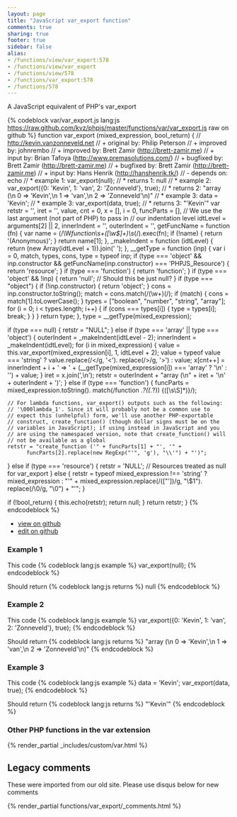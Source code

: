 ```yaml
---
layout: page
title: "JavaScript var_export function"
comments: true
sharing: true
footer: true
sidebar: false
alias:
- /functions/view/var_export:578
- /functions/view/var_export
- /functions/view/578
- /functions/var_export:578
- /functions/578
---
```

<!-- Generated by Rakefile:build -->
A JavaScript equivalent of PHP's var_export

{% codeblock var/var_export.js lang:js https://raw.github.com/kvz/phpjs/master/functions/var/var_export.js raw on github %}
function var_export (mixed_expression, bool_return) {
  // http://kevin.vanzonneveld.net
  // +   original by: Philip Peterson
  // +   improved by: johnrembo
  // +   improved by: Brett Zamir (http://brett-zamir.me)
  // +   input by: Brian Tafoya (http://www.premasolutions.com/)
  // +   bugfixed by: Brett Zamir (http://brett-zamir.me)
  // +   bugfixed by: Brett Zamir (http://brett-zamir.me)
  // +   input by: Hans Henrik (http://hanshenrik.tk/)
  // -    depends on: echo
  // *     example 1: var_export(null);
  // *     returns 1: null
  // *     example 2: var_export({0: 'Kevin', 1: 'van', 2: 'Zonneveld'}, true);
  // *     returns 2: "array (\n  0 => 'Kevin',\n  1 => 'van',\n  2 => 'Zonneveld'\n)"
  // *     example 3: data = 'Kevin';
  // *     example 3: var_export(data, true);
  // *     returns 3: "'Kevin'"
  var retstr = '',
    iret = '',
    value,
    cnt = 0,
    x = [],
    i = 0,
    funcParts = [],
    // We use the last argument (not part of PHP) to pass in
    // our indentation level
    idtLevel = arguments[2] || 2,
    innerIndent = '',
    outerIndent = '',
    getFuncName = function (fn) {
      var name = (/\W*function\s+([\w\$]+)\s*\(/).exec(fn);
      if (!name) {
        return '(Anonymous)';
      }
      return name[1];
    },
    _makeIndent = function (idtLevel) {
      return (new Array(idtLevel + 1)).join(' ');
    },
    __getType = function (inp) {
      var i = 0, match, types, cons, type = typeof inp;
      if (type === 'object' && inp.constructor &&
        getFuncName(inp.constructor) === 'PHPJS_Resource') {
        return 'resource';
      }
      if (type === 'function') {
        return 'function';
      }
      if (type === 'object' && !inp) {
        return 'null'; // Should this be just null?
      }
      if (type === "object") {
        if (!inp.constructor) {
          return 'object';
        }
        cons = inp.constructor.toString();
        match = cons.match(/(\w+)\(/);
        if (match) {
          cons = match[1].toLowerCase();
        }
        types = ["boolean", "number", "string", "array"];
        for (i = 0; i < types.length; i++) {
          if (cons === types[i]) {
            type = types[i];
            break;
          }
        }
      }
      return type;
    },
    type = __getType(mixed_expression);

  if (type === null) {
    retstr = "NULL";
  } else if (type === 'array' || type === 'object') {
    outerIndent = _makeIndent(idtLevel - 2);
    innerIndent = _makeIndent(idtLevel);
    for (i in mixed_expression) {
      value = this.var_export(mixed_expression[i], 1, idtLevel + 2);
      value = typeof value === 'string' ? value.replace(/</g, '&lt;').
                        replace(/>/g, '&gt;') : value;
      x[cnt++] = innerIndent + i + ' => ' +
            (__getType(mixed_expression[i]) === 'array' ?
              '\n' : '') + value;
    }
    iret = x.join(',\n');
    retstr = outerIndent + "array (\n" + iret + '\n' + outerIndent + ')';
  } else if (type === 'function') {
    funcParts = mixed_expression.toString().
            match(/function .*?\((.*?)\) \{([\s\S]*)\}/);

    // For lambda functions, var_export() outputs such as the following:
    // '\000lambda_1'. Since it will probably not be a common use to
    // expect this (unhelpful) form, we'll use another PHP-exportable
    // construct, create_function() (though dollar signs must be on the
    // variables in JavaScript); if using instead in JavaScript and you
    // are using the namespaced version, note that create_function() will
    // not be available as a global
    retstr = "create_function ('" + funcParts[1] + "', '" +
          funcParts[2].replace(new RegExp("'", 'g'), "\\'") + "')";
  } else if (type === 'resource') {
    retstr = 'NULL'; // Resources treated as null for var_export
  } else {
    retstr = typeof mixed_expression !== 'string' ? mixed_expression :
          "'" + mixed_expression.replace(/(["'])/g, "\\$1").
              replace(/\0/g, "\\0") + "'";
  }

  if (!bool_return) {
    this.echo(retstr);
    return null;
  }
  return retstr;
}
{% endcodeblock %}

 - [view on github](https://github.com/kvz/phpjs/blob/master/functions/var/var_export.js)
 - [edit on github](https://github.com/kvz/phpjs/edit/master/functions/var/var_export.js)

### Example 1
This code
{% codeblock lang:js example %}
var_export(null);
{% endcodeblock %}

Should return
{% codeblock lang:js returns %}
null
{% endcodeblock %}

### Example 2
This code
{% codeblock lang:js example %}
var_export({0: 'Kevin', 1: 'van', 2: 'Zonneveld'}, true);
{% endcodeblock %}

Should return
{% codeblock lang:js returns %}
"array (\n  0 => 'Kevin',\n  1 => 'van',\n  2 => 'Zonneveld'\n)"
{% endcodeblock %}

### Example 3
This code
{% codeblock lang:js example %}
data = 'Kevin';
var_export(data, true);
{% endcodeblock %}

Should return
{% codeblock lang:js returns %}
"'Kevin'"
{% endcodeblock %}


### Other PHP functions in the var extension
{% render_partial _includes/custom/var.html %}
## Legacy comments
These were imported from our old site. Please use disqus below for new comments
<div style="overflow-y: scroll; max-height: 500px;">
{% render_partial functions/var_export/_comments.html %}
</div>
